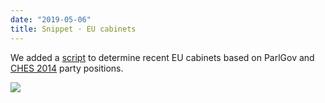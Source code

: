 ```yaml
---
date: "2019-05-06"
title: Snippet · EU cabinets
---
```


We added a [script](https://github.com/hdigital/parlgov-snippets/tree/master/eu-cabinets) to determine recent EU cabinets based on ParlGov and [CHES 2014](https://www.chesdata.eu/2014-chapel-hill-expert-survey) party positions.


![](/images/parliament-european-union.jpg)
